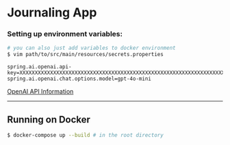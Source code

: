 # Journaling App

### Setting up environment variables:

```sh
# you can also just add variables to docker environment
$ vim path/to/src/main/resources/secrets.properties
```

```env
spring.ai.openai.api-key=XXXXXXXXXXXXXXXXXXXXXXXXXXXXXXXXXXXXXXXXXXXXXXXXXXXXXXXXXXXXXXXXXXXXXXXXXXXXXXXXXXXXXXXXXXXXXXXXXXXXXXXXXXXXXXXXXXXXXXXXXXXXXXXXXXXXXXXXXXXXXXXXXXXXXXXXXXXXXXXXXXXX
spring.ai.openai.chat.options.model=gpt-4o-mini
```

[OpenAI API Information](https://platform.openai.com/docs/quickstart)

---

## Running on Docker

```sh
$ docker-compose up --build # in the root directory
```